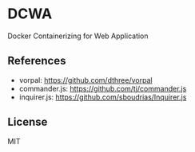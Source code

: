 # DCWA

Docker Containerizing for Web Application

## References

- vorpal: https://github.com/dthree/vorpal
- commander.js: https://github.com/tj/commander.js
- inquirer.js:  https://github.com/sboudrias/Inquirer.js

## License

MIT

